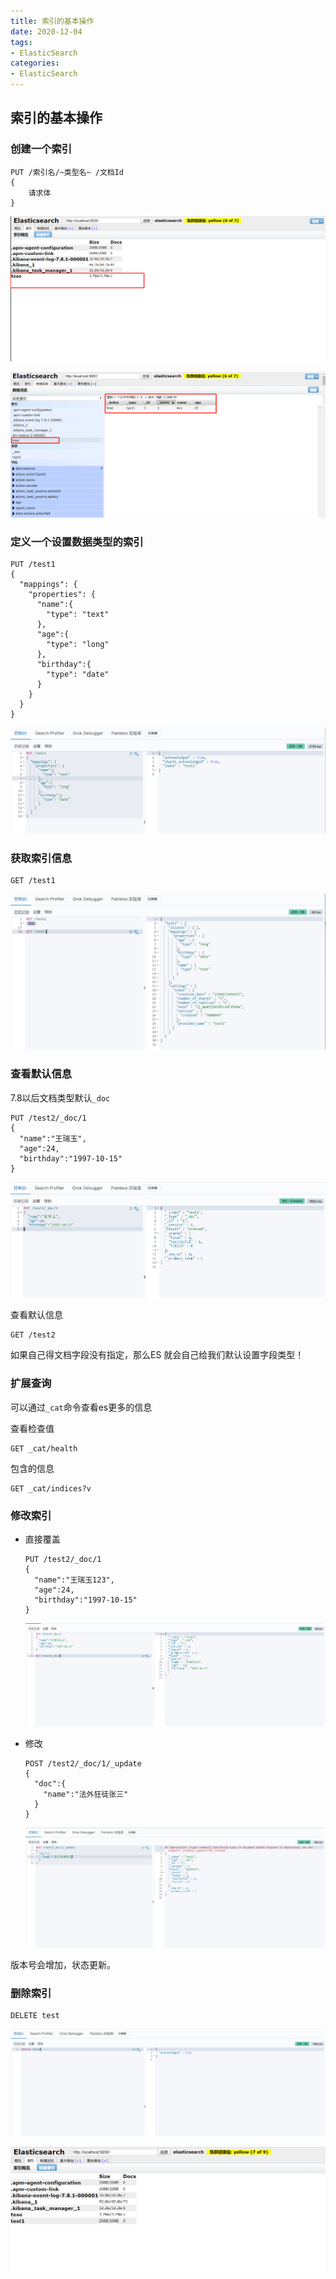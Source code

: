 ```yaml
---
title: 索引的基本操作
date: 2020-12-04
tags:
- ElasticSearch
categories:
- ElasticSearch
---
```


## 索引的基本操作

### 创建一个索引

```
PUT /索引名/~类型名~ /文档Id
{
	请求体
}
```


[//]: # (![image-20211204170057923]&#40;./images/image-20211204170057923.png&#41;)

![](./images/3b6471ad-761d-4389-9c9c-82ffbfae9ed1.png)

![](./images/9ab4a007-1fdf-41b5-98c9-c9dd4b942a3d.png)

### 定义一个设置数据类型的索引

```
PUT /test1
{
  "mappings": {
    "properties": {
      "name":{
        "type": "text"
      },
      "age":{
        "type": "long"
      },
      "birthday":{
        "type": "date"
      }
    }
  }
}
```

![](./images/1e6166ef-d8e0-4b65-86c5-c9b9440449c8.png)

### 获取索引信息

```
GET /test1
```

![](./images/9a4d53a9-0acb-40df-8b72-d4a2dda7a76f.png)

### 查看默认信息

7.8以后文档类型默认`_doc`

```
PUT /test2/_doc/1
{
  "name":"王瑞玉",
  "age":24,
  "birthday":"1997-10-15"
}
```

![](./images/717a0d84-96e9-4190-a9b1-cdfbd86203c4.png)

查看默认信息

``` 
GET /test2
```

如果自己得文档字段没有指定，那么ES 就会自己给我们默认设置字段类型！

[//]: # (![image-20211204170245851]&#40;./images/image-20211204170245851.png&#41;)



### 扩展查询

可以通过`_cat`命令查看es更多的信息

查看检查值

```
GET _cat/health
```

包含的信息

```
GET _cat/indices?v
```



### 修改索引

- 直接覆盖

  ```
  PUT /test2/_doc/1
  {
    "name":"王瑞玉123",
    "age":24,
    "birthday":"1997-10-15"
  }
  ```

  ![](./images/c7076451-97a8-454c-aa36-a61b69bc434f.png)

- 修改

  ```
  POST /test2/_doc/1/_update
  {
    "doc":{
      "name":"法外狂徒张三"
    }
  }
  ```

  ![](./images/07e756b2-6ac0-4dc3-9978-a04bd775e921.png)

版本号会增加，状态更新。

### 删除索引

```
DELETE test
```

![](./images/bc1173a3-56da-4e0e-8254-300585f88148.png)

![](./images/127b675e-defe-4376-985f-6885ad7b147f.png)
